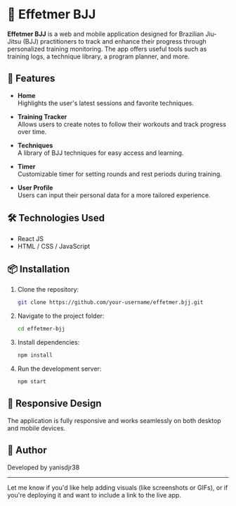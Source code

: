 
# 🥋 Effetmer BJJ

**Effetmer BJJ** is a web and mobile application designed for Brazilian Jiu-Jitsu (BJJ) practitioners to track and enhance their progress through personalized training monitoring. The app offers useful tools such as training logs, a technique library, a program planner, and more.

## 🚀 Features

- **Home**  
  Highlights the user's latest sessions and favorite techniques.

- **Training Tracker**  
  Allows users to create notes to follow their workouts and track progress over time.

- **Techniques**  
  A library of BJJ techniques for easy access and learning.

- **Timer**  
  Customizable timer for setting rounds and rest periods during training.

- **User Profile**  
  Users can input their personal data for a more tailored experience.

## 🛠️ Technologies Used

- React JS  
- HTML / CSS / JavaScript

## 📦 Installation

1. Clone the repository:
   ```bash
   git clone https://github.com/your-username/effetmer.bjj.git
   ```
2. Navigate to the project folder:
   ```bash
   cd effetmer-bjj
   ```
3. Install dependencies:
   ```bash
   npm install
   ```
4. Run the development server:
   ```bash
   npm start
   ```

## 📱 Responsive Design

The application is fully responsive and works seamlessly on both desktop and mobile devices.

## 👤 Author

Developed by yanisdjr38

---

Let me know if you'd like help adding visuals (like screenshots or GIFs), or if you're deploying it and want to include a link to the live app.

